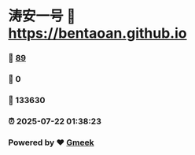 # 涛安一号 :link: https://bentaoan.github.io 
### :page_facing_up: [89](https://bentaoan.github.io/tag.html) 
### :speech_balloon: 0 
### :hibiscus: 133630 
### :alarm_clock: 2025-07-22 01:38:23 
### Powered by :heart: [Gmeek](https://github.com/Meekdai/Gmeek)
